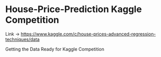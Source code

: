 # House-Price-Prediction Kaggle Competition

Link -> https://www.kaggle.com/c/house-prices-advanced-regression-techniques/data

Getting the Data Ready for Kaggle Competition
